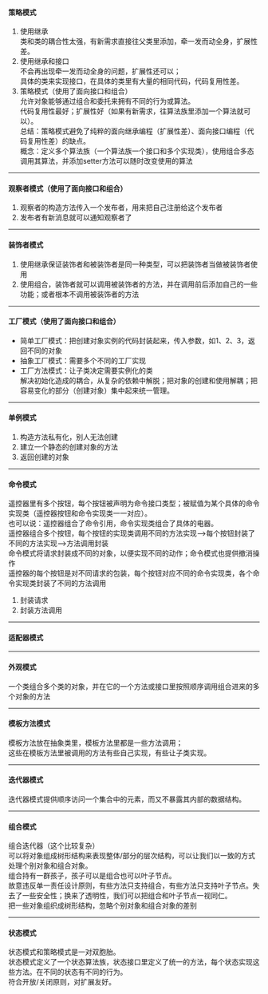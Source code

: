 #### 策略模式
1. 使用继承   
类和类的耦合性太强，有新需求直接往父类里添加，牵一发而动全身，扩展性差。
2. 使用继承和接口   
不会再出现牵一发而动全身的问题，扩展性还可以；   
具体的类来实现接口，在具体的类里有大量的相同代码，代码复用性差。   
3. 策略模式（使用了面向接口和组合）   
允许对象能够通过组合和委托来拥有不同的行为或算法。   
代码复用性最好；扩展性好（如果有新需求，往算法族里添加一个算法就可以）。   
总结：策略模式避免了纯粹的面向继承编程（扩展性差）、面向接口编程（代码复用性差）的缺点。   
概念：定义多个算法族（一个算法族一个接口和多个实现类），使用组合多态调用其算法，并添加setter方法可以随时改变使用的算法

---
#### 观察者模式（使用了面向接口和组合）   
1. 观察者的构造方法传入一个发布者，用来把自己注册给这个发布者   
2. 发布者有新消息就可以通知观察者了   

---
#### 装饰者模式   
1. 使用继承保证装饰者和被装饰者是同一种类型，可以把装饰者当做被装饰者使用   
2. 使用组合，装饰者就可以调用被装饰者的方法，并在调用前后添加自己的一些功能；或者根本不调用被装饰者的方法

---
#### 工厂模式（使用了面向接口和组合）
- 简单工厂模式：把创建对象实例的代码封装起来，传入参数，如1、2、3，返回不同的对象
- 抽象工厂模式：需要多个不同的工厂实现
- 工厂方法模式：让子类决定需要实例化的类   
解决初始化造成的耦合，从复杂的依赖中解脱；把对象的创建和使用解耦；把容易变化的部分（创建对象）集中起来统一管理。

---
#### 单例模式
1. 构造方法私有化，别人无法创建
2. 建立一个静态的创建对象的方法
3. 返回创建的对象

---
#### 命令模式
遥控器里有多个按钮，每个按钮被声明为命令接口类型；被赋值为某个具体的命令实现类（遥控器按钮和命令实现类一一对应）。   
也可以说：遥控器组合了命令引用，命令实现类组合了具体的电器。   
遥控器组合多个按钮，每个按钮的实现类调用不同的方法实现——>每个按钮封装了不同的方法实现——>方法调用封装   
命令模式将请求封装成不同的对象，以便实现不同的动作；命令模式也提供撤消操作   
遥控器的每个按钮是对不同请求的包装，每个按钮对应不同的命令实现类，各个命令实现类封装了不同的方法调用   
1. 封装请求
2. 封装方法调用

---
#### 适配器模式

---
#### 外观模式
一个类组合多个类的对象，并在它的一个方法或接口里按照顺序调用组合进来的多个对象的方法

---
#### 模板方法模式   
模板方法放在抽象类里，模板方法里都是一些方法调用；   
这些在模板方法里被调用的方法有些自己实现，有些让子类实现。

---
#### 迭代器模式   
迭代器模式提供顺序访问一个集合中的元素，而又不暴露其内部的数据结构。

---
#### 组合模式   
组合迭代器（这个比较复杂）   
可以将对象组成树形结构来表现整体/部分的层次结构，可以让我们以一致的方式处理个别对象和组合对象。   
组合持有一群孩子，孩子可以是组合也可以叶子节点。   
故意违反单一责任设计原则，有些方法只支持组合，有些方法只支持叶子节点。失去了一些安全性；换来了透明性，我们可以把组合和叶子节点一视同仁。   
把一些对象组织成树形结构，忽略个别对象和组合对象的差别

---
#### 状态模式   
状态模式和策略模式是一对双胞胎。   
状态模式定义了一个状态算法族，状态接口里定义了统一的方法，每个状态实现这些方法。在不同的状态有不同的行为。   
符合开放/关闭原则，对扩展友好。   
